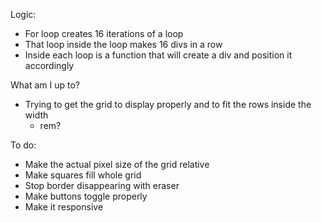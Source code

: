 Logic:
- For loop creates 16 iterations of a loop
- That loop inside the loop makes 16 divs in a row
- Inside each loop is a function that will create a div and position it accordingly

What am I up to?
- Trying to get the grid to display properly and to fit the rows inside the width
    - rem?

To do: 
- Make the actual pixel size of the grid relative
- Make squares fill whole grid
- Stop border disappearing with eraser
- Make buttons toggle properly
- Make it responsive
